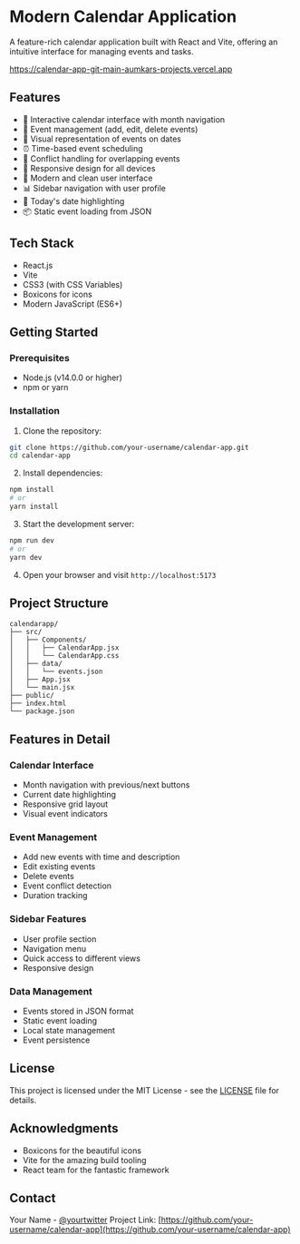 # Modern Calendar Application

A feature-rich calendar application built with React and Vite, offering an intuitive interface for managing events and tasks.

https://calendar-app-git-main-aumkars-projects.vercel.app

## Features

- 📅 Interactive calendar interface with month navigation
- 📝 Event management (add, edit, delete events)
- 🎯 Visual representation of events on dates
- ⏰ Time-based event scheduling
- 🔄 Conflict handling for overlapping events
- 📱 Responsive design for all devices
- 🎨 Modern and clean user interface
- 📊 Sidebar navigation with user profile
- 🌟 Today's date highlighting
- 📦 Static event loading from JSON

## Tech Stack

- React.js
- Vite
- CSS3 (with CSS Variables)
- Boxicons for icons
- Modern JavaScript (ES6+)

## Getting Started

### Prerequisites

- Node.js (v14.0.0 or higher)
- npm or yarn

### Installation

1. Clone the repository:
```bash
git clone https://github.com/your-username/calendar-app.git
cd calendar-app
```

2. Install dependencies:
```bash
npm install
# or
yarn install
```

3. Start the development server:
```bash
npm run dev
# or
yarn dev
```

4. Open your browser and visit `http://localhost:5173`

## Project Structure

```
calendarapp/
├── src/
│   ├── Components/
│   │   ├── CalendarApp.jsx
│   │   └── CalendarApp.css
│   ├── data/
│   │   └── events.json
│   ├── App.jsx
│   └── main.jsx
├── public/
├── index.html
└── package.json
```

## Features in Detail

### Calendar Interface
- Month navigation with previous/next buttons
- Current date highlighting
- Responsive grid layout
- Visual event indicators

### Event Management
- Add new events with time and description
- Edit existing events
- Delete events
- Event conflict detection
- Duration tracking

### Sidebar Features
- User profile section
- Navigation menu
- Quick access to different views
- Responsive design

### Data Management
- Events stored in JSON format
- Static event loading
- Local state management
- Event persistence


## License

This project is licensed under the MIT License - see the [LICENSE](LICENSE) file for details.

## Acknowledgments

- Boxicons for the beautiful icons
- Vite for the amazing build tooling
- React team for the fantastic framework

## Contact

Your Name - [@yourtwitter](https://twitter.com/yourtwitter)
Project Link: [https://github.com/your-username/calendar-app](https://github.com/your-username/calendar-app)
